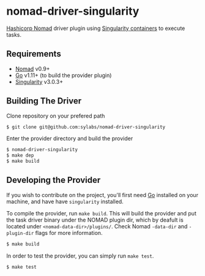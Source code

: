 # nomad-driver-singularity

[Hashicorp Nomad](https://www.nomadproject.io/) driver plugin using [Singularity containers](https://github.com/sylabs/singularity) to execute tasks.

Requirements
------------

- [Nomad](https://www.nomadproject.io/downloads.html) v0.9+
- [Go](https://golang.org/doc/install) v1.11+ (to build the provider plugin)
- [Singularity](https://github.com/singularityware/singularity) v3.0.3+

Building The Driver
---------------------

Clone repository on your prefered path

```sh
$ git clone git@github.com:sylabs/nomad-driver-singularity
```

Enter the provider directory and build the provider

```sh
$ nomad-driver-singularity
$ make dep
$ make build
```

Developing the Provider
---------------------------

If you wish to contribute on the project, you'll first need [Go](http://www.golang.org) installed on your machine, and have have `singularity` installed.

To compile the provider, run `make build`. This will build the provider and put the task driver binary under the NOMAD plugin dir, which by deafult is located under `<nomad-data-dir>/plugins/`.
Check Nomad `-data-dir` and `-plugin-dir` flags for more information.

```sh
$ make build
```

In order to test the provider, you can simply run `make test`.

```sh
$ make test
```
